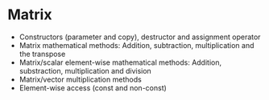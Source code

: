 # Matrix


*    Constructors (parameter and copy), destructor and assignment operator
*    Matrix mathematical methods: Addition, subtraction, multiplication and the transpose
*    Matrix/scalar element-wise mathematical methods: Addition, substraction, multiplication and division
*    Matrix/vector multiplication methods
*    Element-wise access (const and non-const)

